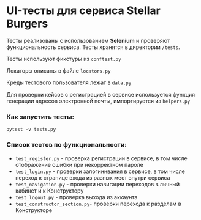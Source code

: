 # UI-тесты для сервиса Stellar Burgers

Тесты реализованы с использованием **Selenium** и проверяют функциональность сервиса.
Тесты хранятся в директории `/tests`.

Тесты используют фикстуры из `conftest.py`

Локаторы описаны в файле `locators.py`

Креды тестового пользователя лежат в `data.py`

Для проверки кейсов с регистрацией в сервисе используется функция генерации адресов электронной почты, импортируется из `helpers.py`

### Как запустить тесты:

```
pytest -v tests.py
```

### Список тестов по функциональности:

- `test_register.py` - проверка регистрации в сервисе, в том числе отображение ошибки при некорректном пароле 
- `test_login.py` - проверки залогинивания в сервисе, в том числе переход к странице входа из разных мест внутри сервиса
- `test_navigation.py` - проверки навигации переходов в личный кабинет и к Конструктору
- `test_logout.py` - проверка выхода из аккаунта
- `test_constructor_section.py`- проверки перехода к разделам в Конструкторе 